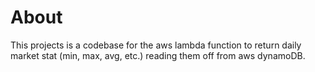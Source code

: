 # About
This projects is a codebase for the aws lambda function to return daily market stat (min, max, avg, etc.) reading them off from aws dynamoDB.